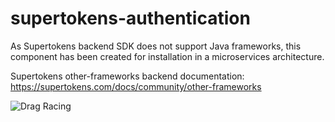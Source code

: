 # supertokens-authentication

As Supertokens backend SDK does not support Java frameworks, this component has been created for installation in a microservices architecture.

Supertokens other-frameworks backend documentation: https://supertokens.com/docs/community/other-frameworks

![Drag Racing](https://supertokens.com/assets/images/other-framework-setup-a0c10bbec7ad49ece4fbb0918704af5b.png)
